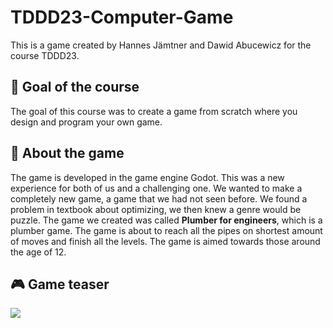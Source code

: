 # TDDD23-Computer-Game
This is a game created by Hannes Jämtner and Dawid Abucewicz for the course TDDD23.

## :goal_net: Goal of the course
The goal of this course was to create a game from scratch where you design and program your own game.

## :space_invader: About the game
The game is developed in the game engine Godot. This was a new experience for both of us and a challenging one.
We wanted to make a completely new game, a game that we had not seen before. We found a problem in textbook about optimizing, we then knew a genre would be puzzle.
The game we created was called **Plumber for engineers**, which is a plumber game. The game is about to reach all the pipes on shortest amount of moves and finish all the levels. 
The game is aimed towards those around the age of 12.

## :video_game: Game teaser
[<img src="https://drive.google.com/uc?id=1Gls1c-scRK7rPL9Cr4V7SJEIQa1O_sFu"/>][video]


[video]: https://liuonline-my.sharepoint.com/personal/hanja189_student_liu_se/_layouts/15/onedrive.aspx?id=%2Fpersonal%2Fhanja189%5Fstudent%5Fliu%5Fse%2FDocuments%2FTeaser%2Emp4&parent=%2Fpersonal%2Fhanja189%5Fstudent%5Fliu%5Fse%2FDocuments&originalPath=aHR0cHM6Ly9saXVvbmxpbmUtbXkuc2hhcmVwb2ludC5jb20vOnY6L2cvcGVyc29uYWwvaGFuamExODlfc3R1ZGVudF9saXVfc2UvRWFrY0N1WDNUV2xIaUNNZmtFaTR4aGtCM3RjbVRJa3llYW1iY0trYVJYZjl6Zz9ydGltZT1CVVB0aU5lSzJFZw
